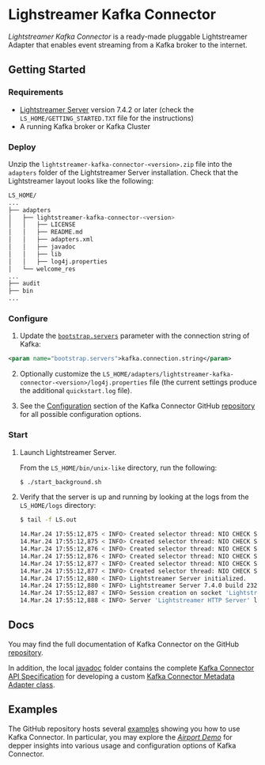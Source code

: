 # Lighstreamer Kafka Connector

_Lightstreamer Kafka Connector_ is a ready-made pluggable Lightstreamer Adapter that enables event streaming from a Kafka broker to the internet.

## Getting Started

### Requirements

- [Lightstreamer Server](https://lightstreamer.com/download/) version 7.4.2 or later (check the `LS_HOME/GETTING_STARTED.TXT` file for the instructions)
- A running Kafka broker or Kafka Cluster

### Deploy

Unzip the `lightstreamer-kafka-connector-<version>.zip` file into the `adapters` folder of the Lightstreamer Server installation. Check that the Lightstreamer layout looks like the following:

```sh
LS_HOME/
...
├── adapters
│   ├── lightstreamer-kafka-connector-<version>
│   │   ├── LICENSE
│   │   ├── README.md
│   │   ├── adapters.xml
│   │   ├── javadoc
│   │   ├── lib
│   │   ├── log4j.properties
│   └── welcome_res
...
├── audit
├── bin
...
```

### Configure

1. Update the [`bootstrap.servers`](https://github.com/Lightstreamer/Lightstreamer-kafka-connector?tab=readme-ov-file#bootstrapservers) parameter with the connection string of Kafka:

  ```xml
  <param name="bootstrap.servers">kafka.connection.string</param>
  ```

2. Optionally customize the `LS_HOME/adapters/lightstreamer-kafka-connector-<version>/log4j.properties` file (the current settings produce the additional `quickstart.log` file).

3. See the [Configuration](https://github.com/Lightstreamer/Lightstreamer-kafka-connector/?tab=readme-ov-file#configuration) section of the Kafka Connector GitHub [repository](https://github.com/Lightstreamer/Lightstreamer-kafka-connector/) for all possible configuration options.

### Start

1. Launch Lightstreamer Server.

   From the `LS_HOME/bin/unix-like` directory, run the following:

   ```sh
   $ ./start_background.sh
   ```

2. Verify that the server is up and running by looking at the logs from the `LS_HOME/logs` directory:

   ```sh
   $ tail -f LS.out

   14.Mar.24 17:55:12,875 < INFO> Created selector thread: NIO CHECK SELECTOR 15.
   14.Mar.24 17:55:12,875 < INFO> Created selector thread: NIO CHECK SELECTOR 16.
   14.Mar.24 17:55:12,876 < INFO> Created selector thread: NIO CHECK SELECTOR 17.
   14.Mar.24 17:55:12,876 < INFO> Created selector thread: NIO CHECK SELECTOR 18.
   14.Mar.24 17:55:12,877 < INFO> Created selector thread: NIO CHECK SELECTOR 19.
   14.Mar.24 17:55:12,877 < INFO> Created selector thread: NIO CHECK SELECTOR 20.
   14.Mar.24 17:55:12,880 < INFO> Lightstreamer Server initialized.
   14.Mar.24 17:55:12,880 < INFO> Lightstreamer Server 7.4.0 build 2326 starting...
   14.Mar.24 17:55:12,887 < INFO> Session creation on socket 'Lightstreamer HTTP Server' will be bound to any queue limits for SERVER pool.
   14.Mar.24 17:55:12,888 < INFO> Server 'Lightstreamer HTTP Server' listening to *:8080 ...
   ```

## Docs

You may find the full documentation of Kafka Connector on the GitHub [repository](https://github.com/Lightstreamer/Lightstreamer-kafka-connector/).

In addition, the local [javadoc](javadoc/) folder contains the complete [Kafka Connector API Specification](https://lightstreamer.github.io/Lightstreamer-kafka-connector/javadoc) for developing a custom [Kafka Connector Metadata Adapter class](https://github.com/Lightstreamer/Lightstreamer-kafka-connector/?tab=readme-ov-file#customize-the-kafka-connector-metadata-adapter-class).

## Examples

The GitHub repository hosts several [examples](https://github.com/Lightstreamer/Lightstreamer-kafka-connector/tree/main/examples) showing you how to use Kafka Connector. In particular, you may explore the [_Airport Demo_](https://github.com/Lightstreamer/Lightstreamer-kafka-connector/tree/main/examples/airport-demo) for depper insights into various usage and configuration options of Kafka Connector.
